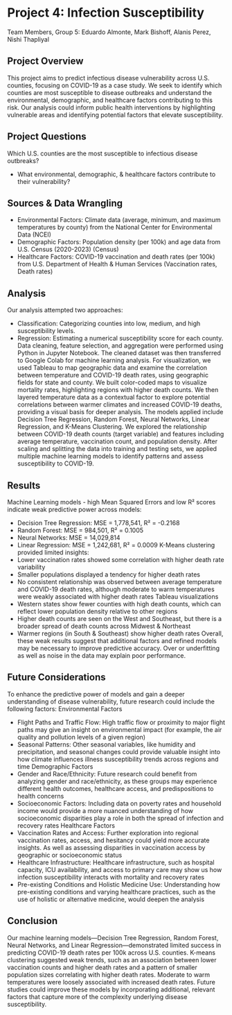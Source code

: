 # Project 4: Infection Susceptibility
Team Members, Group 5: Eduardo Almonte, Mark Bishoff, Alanis Perez, Nishi Thapliyal

Project Overview
-------------------------
This project aims to predict infectious disease vulnerability across U.S. counties, focusing on COVID-19 as a case study. We seek to identify which counties are most susceptible to disease outbreaks and understand the environmental, demographic, and healthcare factors contributing to this risk. Our analysis could inform public health interventions by highlighting vulnerable areas and identifying potential factors that elevate susceptibility.


Project Questions
-------------------------
Which U.S. counties are the most susceptible to infectious disease outbreaks?
* What environmental, demographic, & healthcare factors contribute to their vulnerability?


Sources & Data Wrangling
-------------------------
* Environmental Factors: Climate data (average, minimum, and maximum temperatures by county) from the National Center for Environmental Data (NCEI)
* Demographic Factors: Population density (per 100k) and age data from U.S. Census (2020-2023) (Census)
* Healthcare Factors: COVID-19 vaccination and death rates (per 100k) from U.S. Department of Health & Human Services (Vaccination rates, Death rates)


Analysis
-------------------------
Our analysis attempted two approaches:
* Classification: Categorizing counties into low, medium, and high susceptibility levels.
* Regression: Estimating a numerical susceptibility score for each county.
Data cleaning, feature selection, and aggregation were performed using Python in Jupyter Notebook. The cleaned dataset was then transferred to Google Colab for machine learning analysis. For visualization, we used Tableau to map geographic data and examine the correlation between temperature and COVID-19 death rates, using geographic fields for state and county. We built color-coded maps to visualize mortality rates, highlighting regions with higher death counts. We then layered temperature data as a contextual factor to explore potential correlations between warmer climates and increased COVID-19 deaths, providing a visual basis for deeper analysis. The models applied include Decision Tree Regression, Random Forest, Neural Networks, Linear Regression, and K-Means Clustering. We explored the relationship between COVID-19 death counts (target variable) and features including average temperature, vaccination count, and population density. After scaling and splitting the data into training and testing sets, we applied multiple machine learning models to identify patterns and assess susceptibility to COVID-19. 

Results
-------------------------
Machine Learning models - high Mean Squared Errors and low R² scores indicate weak predictive power across models:
* Decision Tree Regression: MSE = 1,778,541, R² = -0.2168
* Random Forest: MSE = 984,501, R² = 0.1005
* Neural Networks: MSE = 14,029,814
* Linear Regression: MSE = 1,242,681, R² = 0.0009
K-Means clustering provided limited insights:
* Lower vaccination rates showed some correlation with higher death rate variability
* Smaller populations displayed a tendency for higher death rates
* No consistent relationship was observed between average temperature and COVID-19 death rates, although moderate to warm temperatures were weakly associated with higher death rates
Tableau visualizations
* Western states show fewer counties with high death counts, which can reflect lower population density relative to other regions
* Higher death counts are seen on the West and Southeast, but there is a broader spread of death counts across Midwest & Northeast
* Warmer regions (in South & Southeast) show higher death rates
Overall, these weak results suggest that additional factors and refined models may be necessary to improve predictive accuracy. Over or underfitting as well as noise in the data may explain poor performance.


Future Considerations
-------------------------
To enhance the predictive power of models and gain a deeper understanding of disease vulnerability, future research could include the following factors:
Environmental Factors
* Flight Paths and Traffic Flow: High traffic flow or proximity to major flight paths may give an insight on environmental impact (for example, the air quality and pollution levels of a given region)
* Seasonal Patterns: Other seasonal variables, like humidity and precipitation, and seasonal changes could provide valuable insight into how climate influences illness susceptibility trends across regions and time
Demographic Factors
* Gender and Race/Ethnicity: Future research could benefit from analyzing gender and race/ethnicity, as these groups may experience different health outcomes, healthcare access, and predispositions to health concerns
* Socioeconomic Factors: Including data on poverty rates and household income would provide a more nuanced understanding of how socioeconomic disparities play a role in both the spread of infection and recovery rates
Healthcare Factors
* Vaccination Rates and Access: Further exploration into regional vaccination rates, access, and hesitancy could yield more accurate insights. As well as assessing disparities in vaccination access by geographic or socioeconomic status
* Healthcare Infrastructure: Healthcare infrastructure, such as hospital capacity, ICU availability, and access to primary care may show us how infection susceptibility interacts with mortality and recovery rates
* Pre-existing Conditions and Holistic Medicine Use: Understanding how pre-existing conditions and varying healthcare practices, such as the use of holistic or alternative medicine, would deepen the analysis

Conclusion
-------------------------
Our machine learning models—Decision Tree Regression, Random Forest, Neural Networks, and Linear Regression—demonstrated limited success in predicting COVID-19 death rates per 100k across U.S. counties. K-means clustering suggested weak trends, such as an association between lower vaccination counts and higher death rates and a pattern of smaller population sizes correlating with higher death rates. Moderate to warm temperatures were loosely associated with increased death rates. Future studies could improve these models by incorporating additional, relevant factors that capture more of the complexity underlying disease susceptibility.
